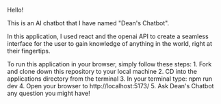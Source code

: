 Hello!

This is an AI chatbot that I have named "Dean's Chatbot".

In this application, I used react and the openai API to create a seamless
interface for the user to gain knowledge of anything in the world, right at
their fingertips.

To run this application in your browser, simply follow these steps:
    1. Fork and clone down this repository to your local machine
    2. CD into the applications directory from the terminal
    3. In your terminal type: npm run dev
    4. Open your browser to http://localhost:5173/
    5. Ask Dean's Chatbot any question you might have!
